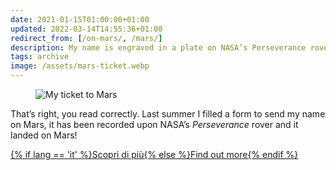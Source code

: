 ```yaml
---
date: 2021-01-15T01:00:00+01:00
updated: 2022-03-14T14:55:36+01:00
redirect_from: [/on-mars/, /mars/]
description: My name is engraved in a plate on NASA’s Perseverance rover which is on Mars
tags: archive
image: /assets/mars-ticket.webp
---
```

<figure>
	<img src='{{ image }}' alt='My ticket to Mars'>
</figure>

That’s right, you read correctly. Last summer I filled a form to send my name on Mars, it has been recorded upon NASA’s <cite>Perseverance</cite> rover and it landed on Mars!

<div class='flex row'>
	<a class='red written button' href='https://mars.nasa.gov/participate/send-your-name/mars2020/certificate/249520420534' target='_blank' title='Send your name to Mars - NASA'>{% if lang == 'it' %}Scopri di più{% else %}Find out more{% endif %}</a>
</div>
